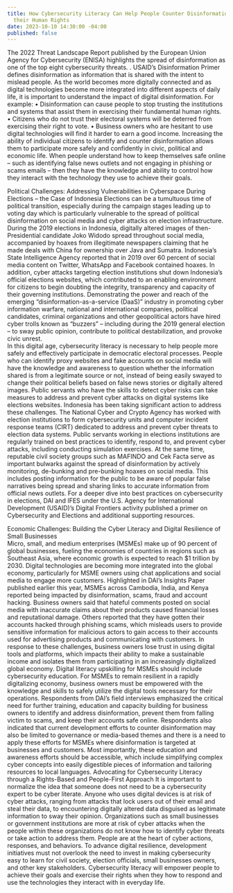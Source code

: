 ```yaml
---
title: How Cybersecurity Literacy Can Help People Counter Disinformation and Exercise
  their Human Rights
date: 2023-10-10 14:30:00 -04:00
published: false
---
```


The 2022 Threat Landscape Report published by the European Union Agency for Cybersecurity (ENISA) highlights the spread of disinformation as one of the top eight cybersecurity threats. . USAID’s Disinformation Primer defines disinformation as information that is shared with the intent to mislead people. As the world becomes more digitally connected and as digital technologies become more integrated into different aspects of daily life, it is important to understand the impact of digital disinformation. For example:
•	Disinformation can cause people to stop trusting the institutions and systems that assist them in exercising their fundamental human rights. 
•	Citizens who do not trust their electoral systems will be deterred from exercising their right to vote. 
•	Business owners who are hesitant to use digital technologies will find it harder to earn a good income. 
Increasing the ability of individual citizens to identify and counter disinformation allows them to participate more safely and confidently in civic, political and economic life. When people understand how to keep themselves safe online – such as identifying false news outlets and not engaging in phishing or scams emails – then they have the knowledge and ability to control how they interact with the technology they use to achieve their goals. 

Political Challenges: Addressing Vulnerabilities in Cyberspace During Elections – the Case of Indonesia
Elections can be a tumultuous time of political transition, especially during the campaign stages leading up to voting day which is particularly vulnerable to the spread of political disinformation on social media and cyber attacks on election infrastructure. During the 2019 elections in Indonesia, digitally altered images of then-Presidential candidate Joko Widodo spread throughout social media, accompanied by hoaxes from illegitimate newspapers claiming that he made deals with China for ownership over Java and Sumatra.  Indonesia’s State Intelligence Agency reported that in 2019 over 60 percent of social media content on Twitter, WhatsApp and Facebook contained hoaxes.  In addition, cyber attacks targeting election institutions shut down Indonesia’s official elections websites, which contributed to an enabling environment for citizens to begin doubting the integrity, transparency and capacity of their governing institutions. Demonstrating the power and reach of the emerging “disinformation-as-a-service (DaaS)” industry in promoting cyber information warfare,  national and international companies, political candidates, criminal organizations and other geopolitical actors have hired cyber trolls known as “buzzers” – including during the 2019 general election – to sway public opinion, contribute to political destabilization, and provoke civic unrest.  
In this digital age, cybersecurity literacy is necessary to help people more safely and effectively participate in democratic electoral processes. People who can identify proxy websites and fake accounts on social media will have the knowledge and awareness to question whether the information shared is from a legitimate source or not, instead of being easily swayed to change their political beliefs based on false news stories or digitally altered images. Public servants who have the skills to detect cyber risks can take measures to address and prevent cyber attacks on digital systems like elections websites. Indonesia has been taking significant action to address these challenges. The National Cyber and Crypto Agency has worked with election institutions to form cybersecurity units and computer incident response teams (CIRT) dedicated to address and prevent cyber threats to election data systems.  Public servants working in elections institutions are regularly trained on best practices to identify, respond to, and prevent cyber attacks, including conducting simulation exercises. At the same time, reputable civil society groups such as MAFINDO and Cek Facta serve as important bulwarks against the spread of disinformation by actively monitoring, de-bunking and pre-bunking hoaxes on social media. This includes posting information for the public to be aware of popular false narratives being spread and sharing links to accurate information from official news outlets.  For a deeper dive into best practices on cybersecurity in elections, DAI and IFES under the U.S. Agency for International Development (USAID)’s Digital Frontiers activity published a primer on Cybersecurity and Elections and additional supporting resources.

Economic Challenges: Building the Cyber Literacy and Digital Resilience of Small Businesses  
Micro, small, and medium enterprises (MSMEs) make up of 90 percent of global businesses, fueling the economies of countries in regions such as Southeast Asia, where economic growth is expected to reach $1 trillion by 2030. Digital technologies are becoming more integrated into the global economy, particularly for MSME owners using chat applications and social media to engage more customers. Highlighted in DAI’s Insights Paper published earlier this year, MSMEs across Cambodia, India, and Kenya reported being impacted by disinformation, scams, fraud and account hacking. Business owners said that hateful comments posted on social media with inaccurate claims about their products caused financial losses and reputational damage. Others reported that they have gotten their accounts hacked through phishing scams, which misleads users to provide sensitive information for malicious actors to gain access to their accounts used for advertising products and communicating with customers. In response to these challenges, business owners lose trust in using digital tools and platforms, which impacts their ability to make a sustainable income and isolates them from participating in an increasingly digitalized global economy.
Digital literacy upskilling for MSMEs should include cybersecurity education. For MSMEs to remain resilient in a rapidly digitalizing economy, business owners must be empowered with the knowledge and skills to safely utilize the digital tools necessary for their operations. Respondents from DAI’s field interviews emphasized the critical need for further training, education and capacity building for business owners to identify and address disinformation, prevent them from falling victim to scams, and keep their accounts safe online. Respondents also indicated that current development efforts to counter disinformation may also be limited to governance or media-based themes and there is a need to apply these efforts for MSMEs where disinformation is targeted at businesses and customers. Most importantly, these education and awareness efforts should be accessible, which include simplifying complex cyber concepts into easily digestible pieces of information and tailoring resources to local languages.
Advocating for Cybersecurity Literacy through a Rights-Based and People-First Approach 
It is important to normalize the idea that someone does not need to be a cybersecurity expert to be cyber literate. Anyone who uses digital devices is at risk of cyber attacks, ranging from attacks that lock users out of their email and steal their data, to encountering digitally altered data disguised as legitimate information to sway their opinion.  Organizations such as small businesses or government institutions are more at risk of cyber attacks when the people within these organizations do not know how to identify cyber threats or take action to address them. People are at the heart of cyber actions, responses, and behaviors. To advance digital resilience, development initiatives must not overlook the need to invest in making cybersecurity easy to learn for civil society, election officials, small businesses owners, and other key stakeholders. Cybersecurity literacy will empower people to achieve their goals and exercise their rights when they how to respond and use the technologies they interact with in everyday life.